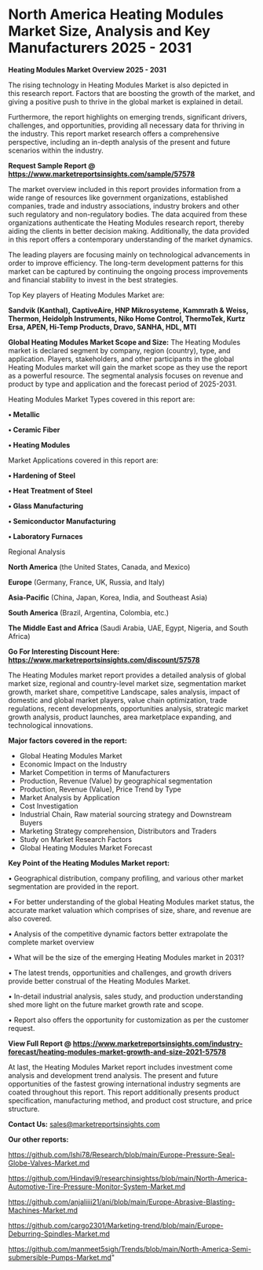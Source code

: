 # North America Heating Modules Market Size, Analysis and Key Manufacturers 2025 - 2031

<Strong> Heating Modules Market Overview 2025 - 2031</strong>

The rising technology in Heating Modules Market is also depicted in this research report. Factors that are boosting the growth of the market, and giving a positive push to thrive in the global market is explained in detail.

Furthermore, the report highlights on emerging trends, significant drivers, challenges, and opportunities, providing all necessary data for thriving in the industry. This report market research offers a comprehensive perspective, including an in-depth analysis of the present and future scenarios within the industry.

<strong>Request Sample Report @ <a href=https://www.marketreportsinsights.com/sample/57578>https://www.marketreportsinsights.com/sample/57578</a></strong>

The market overview included in this report provides information from a wide range of resources like government organizations, established companies, trade and industry associations, industry brokers and other such regulatory and non-regulatory bodies. The data acquired from these organizations authenticate the Heating Modules research report, thereby aiding the clients in better decision making. Additionally, the data provided in this report offers a contemporary understanding of the market dynamics.

The leading players are focusing mainly on technological advancements in order to improve efficiency. The long-term development patterns for this market can be captured by continuing the ongoing process improvements and financial stability to invest in the best strategies.

Top Key players of Heating Modules Market are:

<strong>Sandvik (Kanthal), CaptiveAire, HNP Mikrosysteme, Kammrath & Weiss, Thermon, Heidolph Instruments, Niko Home Control, ThermoTek, Kurtz Ersa, APEN, Hi-Temp Products, Dravo, SANHA, HDL, MTI</strong>

<strong><b>Global Heating Modules Market Scope and Size:</b></strong>
The Heating Modules market is declared segment by company, region (country), type, and application. Players, stakeholders, and other participants in the global Heating Modules market will gain the market scope as they use the report as a powerful resource. The segmental analysis focuses on revenue and product by type and application and the forecast period of 2025-2031.

Heating Modules Market Types covered in this report are:

<strong>• Metallic

• Ceramic Fiber

• Heating Modules</strong>

Market Applications covered in this report are:

<strong>• Hardening of Steel

• Heat Treatment of Steel

• Glass Manufacturing

• Semiconductor Manufacturing

• Laboratory Furnaces</strong> 

Regional Analysis

<strong>North America</strong> (the United States, Canada, and Mexico)

<strong>Europe</strong> (Germany, France, UK, Russia, and Italy)

<strong>Asia-Pacific</strong> (China, Japan, Korea, India, and Southeast Asia)

<strong>South America</strong> (Brazil, Argentina, Colombia, etc.)

<strong>The Middle East and Africa</strong> (Saudi Arabia, UAE, Egypt, Nigeria, and South Africa)

<strong>Go For Interesting Discount Here: <a href=https://www.marketreportsinsights.com/discount/57578>https://www.marketreportsinsights.com/discount/57578</a></strong>

The Heating Modules market report provides a detailed analysis of global market size, regional and country-level market size, segmentation market growth, market share, competitive Landscape, sales analysis, impact of domestic and global market players, value chain optimization, trade regulations, recent developments, opportunities analysis, strategic market growth analysis, product launches, area marketplace expanding, and technological innovations.

<strong><b>Major factors covered in the report:</b></strong>
<ul>
  <li>Global Heating Modules Market </li>
  <li>Economic Impact on the Industry</li>
  <li>Market Competition in terms of Manufacturers</li>
  <li>Production, Revenue (Value) by geographical segmentation</li>
  <li>Production, Revenue (Value), Price Trend by Type</li>
  <li>Market Analysis by Application</li>
  <li>Cost Investigation</li>
  <li>Industrial Chain, Raw material sourcing strategy and Downstream Buyers</li>
  <li>Marketing Strategy comprehension, Distributors and Traders</li>
  <li>Study on Market Research Factors</li>
  <li>Global Heating Modules Market Forecast</li>
</ul>

<strong><b>Key Point of the Heating Modules Market report:</b></strong>

• Geographical distribution, company profiling, and various other market segmentation are provided in the report.

• For better understanding of the global Heating Modules market status, the accurate market valuation which comprises of size, share, and revenue are also covered.

• Analysis of the competitive dynamic factors better extrapolate the complete market overview

• What will be the size of the emerging Heating Modules market in 2031?

• The latest trends, opportunities and challenges, and growth drivers provide better construal of the Heating Modules Market.

• In-detail industrial analysis, sales study, and production understanding shed more light on the future market growth rate and scope.

• Report also offers the opportunity for customization as per the customer request.

<strong><b>View Full Report @ <a href=https://www.marketreportsinsights.com/industry-forecast/heating-modules-market-growth-and-size-2021-57578>https://www.marketreportsinsights.com/industry-forecast/heating-modules-market-growth-and-size-2021-57578</a></b></strong>


At last, the Heating Modules Market report includes investment come analysis and development trend analysis. The present and future opportunities of the fastest growing international industry segments are coated throughout this report. This report additionally presents product specification, manufacturing method, and product cost structure, and price structure.

<strong>Contact Us:</strong>
sales@marketreportsinsights.com

<strong>Our other reports:</strong>

<a href=https://github.com/Ishi78/Research/blob/main/Europe-Pressure-Seal-Globe-Valves-Market.md>https://github.com/Ishi78/Research/blob/main/Europe-Pressure-Seal-Globe-Valves-Market.md</a>

<a href=https://github.com/Hindavi9/researchinsightss/blob/main/North-America-Automotive-Tire-Pressure-Monitor-System-Market.md>https://github.com/Hindavi9/researchinsightss/blob/main/North-America-Automotive-Tire-Pressure-Monitor-System-Market.md</a>

<a href=https://github.com/anjaliiii21/ani/blob/main/Europe-Abrasive-Blasting-Machines-Market.md>https://github.com/anjaliiii21/ani/blob/main/Europe-Abrasive-Blasting-Machines-Market.md</a>

<a href=https://github.com/cargo2301/Marketing-trend/blob/main/Europe-Deburring-Spindles-Market.md>https://github.com/cargo2301/Marketing-trend/blob/main/Europe-Deburring-Spindles-Market.md</a>

<a href=https://github.com/manmeet5sigh/Trends/blob/main/North-America-Semi-submersible-Pumps-Market.md>https://github.com/manmeet5sigh/Trends/blob/main/North-America-Semi-submersible-Pumps-Market.md</a>"
